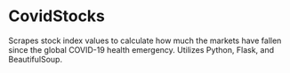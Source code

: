 # CovidStocks
 
Scrapes stock index values to calculate how much the markets have fallen since the global COVID-19 health emergency. Utilizes Python, Flask, and BeautifulSoup.